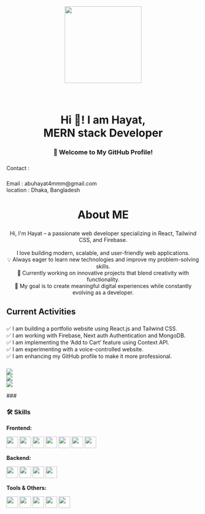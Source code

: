 <div align="center">
  <img height="200" src="https://i.ibb.co.com/9kwvTFrP/Yellow-and-Blue-Geometric-Digital-Marketing-Expert-Linked-In-Article-Cover-Image-1.png"  />
</div>

###

<br clear="both">

<h1 align="center">Hi 👋! I am Hayat,<br>MERN stack Developer</h1>

###

<h3 align="center">👋 Welcome to My GitHub Profile!</h3>

###

<p align="left">Contact :</p>

###

<p align="left">Email : abuhayat4mmm@gmail.com<br>location : Dhaka,  Bangladesh </p>

###

<h1 align="center">About ME</h1>

###

<p align="center">Hi, I'm Hayat – a passionate web developer specializing in React, Tailwind CSS, and Firebase. <br> <br> I love building modern, scalable, and user-friendly web applications.  <br>💡 Always eager to learn new technologies and improve my problem-solving skills.  <br>💙 Currently working on innovative projects that blend creativity with functionality.  <br>🌟 My goal is to create meaningful digital experiences while constantly evolving as a developer.</p>

###

<h2 align="left">Current Activities</h2>

###

<p align="left">✅ I am building a portfolio website using React.js and Tailwind CSS.  <br>✅ I am working with Firebase,  Next auth Authentication and MongoDB.  <br>✅ I am implementing the ‘Add to Cart’ feature using Context API.  <br>✅ I am experimenting with a voice-controlled website.  <br>✅ I am enhancing my GitHub profile to make it more professional.</p>

###
<p >
  <img src="https://github-readme-stats.vercel.app/api?username=abuhayat02&theme=react&show_icons=true&hide_border=true&count_private=true" />
  <br/>
  <img src="https://github-readme-streak-stats.herokuapp.com/?user=abuhayat02&theme=react&hide_border=true" />
  <br/>
  <img src="https://github-readme-stats.vercel.app/api/top-langs/?username=abuhayat02&theme=react&hide_border=true&layout=compact" />
</p>
###

### 🛠 Skills

**Frontend:**  
<div>
  <img src="https://cdn.jsdelivr.net/gh/devicons/devicon/icons/html5/html5-original.svg" height="30" />
  <img src="https://cdn.jsdelivr.net/gh/devicons/devicon/icons/css3/css3-original.svg" height="30" />
  <img src="https://cdn.jsdelivr.net/gh/devicons/devicon/icons/javascript/javascript-original.svg" height="30" />
  <img src="https://cdn.jsdelivr.net/gh/devicons/devicon/icons/typescript/typescript-original.svg" height="30" />
  <img src="https://cdn.jsdelivr.net/gh/devicons/devicon/icons/react/react-original.svg" height="30" />
  <img src="https://cdn.jsdelivr.net/gh/devicons/devicon/icons/nextjs/nextjs-original.svg" height="30" />
  <img src="https://cdn.jsdelivr.net/gh/devicons/devicon/icons/tailwindcss/tailwindcss-plain.svg" height="30" />
</div>

**Backend:**  
<div>
  <img src="https://cdn.jsdelivr.net/gh/devicons/devicon/icons/nodejs/nodejs-original.svg" height="30" />
  <img src="https://cdn.jsdelivr.net/gh/devicons/devicon/icons/express/express-original.svg" height="30" colour="white" />
  <img src="https://cdn.jsdelivr.net/gh/devicons/devicon/icons/mongodb/mongodb-original.svg" height="30" />
  <img src="https://cdn.jsdelivr.net/gh/devicons/devicon/icons/firebase/firebase-plain.svg" height="30" />
</div>

**Tools & Others:**  
<div>
  <img src="https://cdn.jsdelivr.net/gh/devicons/devicon/icons/git/git-original.svg" height="30" />
  <img src="https://cdn.jsdelivr.net/gh/devicons/devicon/icons/github/github-original.svg" height="30" />
  <img src="https://cdn.jsdelivr.net/gh/devicons/devicon/icons/postman/postman-original.svg" height="30" />
  <img src="https://cdn.jsdelivr.net/gh/devicons/devicon/icons/redux/redux-original.svg" height="30" />
  <img src="https://cdn.jsdelivr.net/gh/devicons/devicon/icons/vscode/vscode-original.svg" height="30" />
</div>
